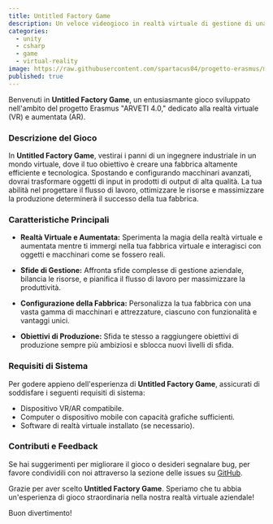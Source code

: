 ```yaml
---
title: Untitled Factory Game
description: Un veloce videogioco in realtà virtuale di gestione di una fabbrica.
categories:
  - unity
  - csharp
  - game
  - virtual-reality
image: https://raw.githubusercontent.com/spartacus04/progetto-erasmus/master/Assets/Assets/Textures/andesite_machine.png
published: true
---
```


Benvenuti in **Untitled Factory Game**, un entusiasmante gioco sviluppato nell'ambito del progetto Erasmus "ARVETI 4.0," dedicato alla realtà virtuale (VR) e aumentata (AR).

### Descrizione del Gioco

In **Untitled Factory Game**, vestirai i panni di un ingegnere industriale in un mondo virtuale, dove il tuo obiettivo è creare una fabbrica altamente efficiente e tecnologica. Spostando e configurando macchinari avanzati, dovrai trasformare oggetti di input in prodotti di output di alta qualità. La tua abilità nel progettare il flusso di lavoro, ottimizzare le risorse e massimizzare la produzione determinerà il successo della tua fabbrica.

### Caratteristiche Principali

- **Realtà Virtuale e Aumentata:** Sperimenta la magia della realtà virtuale e aumentata mentre ti immergi nella tua fabbrica virtuale e interagisci con oggetti e macchinari come se fossero reali.

- **Sfide di Gestione:** Affronta sfide complesse di gestione aziendale, bilancia le risorse, e pianifica il flusso di lavoro per massimizzare la produttività.

- **Configurazione della Fabbrica:** Personalizza la tua fabbrica con una vasta gamma di macchinari e attrezzature, ciascuno con funzionalità e vantaggi unici.

- **Obiettivi di Produzione:** Sfida te stesso a raggiungere obiettivi di produzione sempre più ambiziosi e sblocca nuovi livelli di sfida.

### Requisiti di Sistema

Per godere appieno dell'esperienza di **Untitled Factory Game**, assicurati di soddisfare i seguenti requisiti di sistema:

- Dispositivo VR/AR compatibile.
- Computer o dispositivo mobile con capacità grafiche sufficienti.
- Software di realtà virtuale installato (se necessario).

### Contributi e Feedback

Se hai suggerimenti per migliorare il gioco o desideri segnalare bug, per favore condividili con noi attraverso la sezione delle issues su [GitHub](https://github.com/spartacus04/progetto-erasmus).

Grazie per aver scelto **Untitled Factory Game**. Speriamo che tu abbia un'esperienza di gioco straordinaria nella nostra realtà virtuale aziendale!

Buon divertimento!
